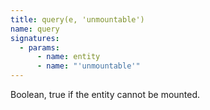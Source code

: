```yaml
---
title: query(e, 'unmountable')
name: query
signatures:
  - params:
      - name: entity
      - name: "'unmountable'"
---
```


Boolean, true if the entity cannot be mounted.
